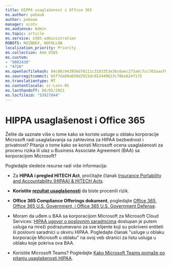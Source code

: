 ```yaml
---
title: HIPPA usaglašenost i Office 365
ms.author: pebaum
author: pebaum
manager: scotv
ms.audience: Admin
ms.topic: article
ms.service: o365-administration
ROBOTS: NOINDEX, NOFOLLOW
localization_priority: Priority
ms.collection: Adm_O365
ms.custom:
- "9002430"
- "4720"
ms.openlocfilehash: 04c86c943956d70111c3183353e36c6aec275a6c7cc703aaa704de7b16298945
ms.sourcegitcommit: b5f7da89a650d2915dc652449623c78be6247175
ms.translationtype: MT
ms.contentlocale: sr-Latn-RS
ms.lasthandoff: 08/05/2021
ms.locfileid: "53927844"
---
```

# <a name="hippa-compliance-and-office-365"></a>HIPPA usaglašenost i Office 365

Želite da saznate više o tome kako se koriste usluge u oblaku korporacije Microsoft radi usaglašavanja sa zahtevima za HIPAA bezbednost i privatnost?  Pitanja o tome kako se koristi Microsoft ocena usaglašenosti za procenu rizika ili ulaz u Business Associate Agreement (BAA) sa korporacijom Microsoft?  

Pogledajte sledeće resurse radi više informacija:

- Za **HIPAA i pregled HITECH Act**, pročitajte članak [Insurance Portability and Accountability (HIPAA) & HITECH Acts](https://docs.microsoft.com/microsoft-365/compliance/offering-hipaa-hitech?view=o365-worldwide).

- **Koristite [rezultat usaglašenosti](https://docs.microsoft.com/microsoft-365/compliance/offering-hipaa-hitech?view=o365-worldwide#use-microsoft-compliance-score-to-assess-your-risk)** da biste procenili rizik.

- **Office 365 Compliance Offerings dokument**, pogledajte [Office 365, Office 365 U.S. Government, i Office 365 U.S. Government Defense](https://go.microsoft.com/fwlink/p/?LinkID=2077751).

- Moram da uđem u BAA sa korporacijom Microsoft za Microsoft Cloud Services: [HIPAA ugovor o poslovnim saradnicima](https://aka.ms/BAA) dostupan je putem usluga na mreži podrazumevano za sve klijente koji su pokriveni entiteti ili poslovni saradnici u okviru HIPAA. Pogledajte članak "usluge u oblaku korporacije Microsoft u oblaku" na ovoj veb stranici za listu usluga u oblaku koje pokriva ova BAA.

- Koristite Microsoft Teams? Pogledajte [Kako Microsoft Teams pomaže po pitanju usaglašenosti HIPAA](https://www.microsoft.com/microsoft-365/blog/2019/04/30/white-paper-microsoft-teams-healthcare-providers-hipaa-compliance/).
